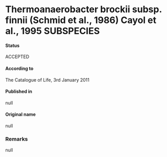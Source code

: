 # Thermoanaerobacter brockii subsp. finnii (Schmid et al., 1986) Cayol et al., 1995 SUBSPECIES

#### Status
ACCEPTED

#### According to
The Catalogue of Life, 3rd January 2011

#### Published in
null

#### Original name
null

### Remarks
null